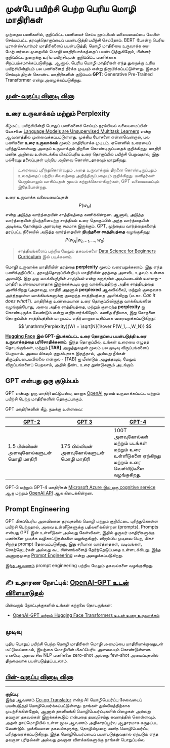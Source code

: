 <!--
CO_OP_TRANSLATOR_METADATA:
{
  "original_hash": "97836d30a6bec736f8e3b4411c572bc2",
  "translation_date": "2025-10-11T11:44:12+00:00",
  "source_file": "lessons/5-NLP/20-LangModels/README.md",
  "language_code": "ta"
}
-->
# முன்பே பயிற்சி பெற்ற பெரிய மொழி மாதிரிகள்

முந்தைய பணிகளில், குறிப்பிட்ட பணியைச் செய்ய நரம்பியல் வலையமைப்பை லேபிள் செய்யப்பட்ட தரவுத்தொகுப்பைப் பயன்படுத்தி பயிற்சி செய்தோம். BERT போன்ற பெரிய டிரான்ஸ்ஃபார்மர் மாதிரிகளைப் பயன்படுத்தி, மொழி மாதிரியை உருவாக்க சுய-மேற்பார்வை முறையில் மொழி மாதிரியாக்கத்தைப் பயன்படுத்துகிறோம், பின்னர் குறிப்பிட்ட துறைக்கு உரிய பயிற்சியுடன் குறிப்பிட்ட பணிக்காக சிறப்பம்சமாக்கப்படுகிறது. ஆனால், பெரிய மொழி மாதிரிகள் எந்த துறைக்கு உரிய பயிற்சியின்றியும் பல பணிகளைத் தீர்க்க முடியும் என்று நிரூபிக்கப்பட்டுள்ளது. இதைச் செய்யும் திறன் கொண்ட மாதிரிகளின் குடும்பம் **GPT**: Generative Pre-Trained Transformer என்று அழைக்கப்படுகிறது.

## [முன்-வகுப்பு வினாடி வினா](https://ff-quizzes.netlify.app/en/ai/quiz/39)

## உரை உருவாக்கம் மற்றும் Perplexity

கீழ்மட்ட பயிற்சியின்றி பொதுப் பணிகளைச் செய்யும் நரம்பியல் வலையமைப்பின் யோசனை [Language Models are Unsupervised Multitask Learners](https://cdn.openai.com/better-language-models/language_models_are_unsupervised_multitask_learners.pdf) என்ற ஆவணத்தில் முன்வைக்கப்பட்டுள்ளது. முக்கிய யோசனை என்னவென்றால், பல பணிகளை **உரை உருவாக்கம்** மூலம் மாதிரியாக்க முடியும், ஏனெனில் உரையைப் புரிந்துகொள்வது அதைப் உருவாக்கும் திறனை கொண்டிருப்பதைக் குறிக்கிறது. மாதிரி மனித அறிவை உள்ளடக்கிய மிகப்பெரிய உரை தொகுப்பில் பயிற்சி பெறுவதால், இது பல்வேறு தலைப்புகள் பற்றிய அறிவை கொண்டதாகவும் மாறுகிறது.

> உரையைப் புரிந்துகொள்வதும் அதை உருவாக்கும் திறனை கொண்டிருப்பதும் உலகத்தைப் பற்றிய சிலவற்றை அறிந்திருப்பதையும் குறிக்கிறது. மனிதர்கள் பெரும்பாலும் வாசிப்பதன் மூலம் கற்றுக்கொள்கிறார்கள், GPT வலையமைப்பும் இதேபோன்றது.

உரை உருவாக்க வலையமைப்புகள் $$P(w_N)$$ என்ற அடுத்த வார்த்தையின் சாத்தியத்தை கணிக்கின்றன. ஆனால், அடுத்த வார்த்தையின் நிபந்தனையற்ற சாத்தியம் உரை தொகுப்பில் அந்த வார்த்தையின் அடிக்கடி தோன்றும் அளவுக்கு சமமாக இருக்கும். GPT, முந்தைய வார்த்தைகளைத் தரப்பட்ட நிலையில் அடுத்த வார்த்தையின் **நிபந்தனை சாத்தியத்தை** வழங்குகிறது: $$P(w_N | w_{n-1}, ..., w_0)$$

> சாத்தியங்களைப் பற்றிய மேலும் தகவல்களை [Data Science for Beginners Curriculum](https://github.com/microsoft/Data-Science-For-Beginners/tree/main/1-Introduction/04-stats-and-probability) இல் படிக்கலாம்.

மொழி உருவாக்க மாதிரியின் தரத்தை **perplexity** மூலம் வரையறுக்கலாம். இது எந்த பணிக்குறிப்பிட்ட தரவுத்தொகுப்பின்றியும் மாதிரியின் தரத்தை அளவிட உதவும் உள்ளக அளவீடு. இது *ஒரு வாக்கியத்தின் சாத்தியம்* என்ற கருத்தின் அடிப்படையில் உள்ளது - மாதிரி உண்மையானதாக இருக்கக்கூடிய ஒரு வாக்கியத்திற்கு அதிக சாத்தியத்தை அளிக்கிறது (அதாவது, மாதிரி அதனால் **perplexed** ஆகவில்லை), மற்றும் குறைவாக அர்த்தமுள்ள வாக்கியங்களுக்கு குறைந்த சாத்தியத்தை அளிக்கிறது (எ.கா. *Can it does what?*). மாதிரிக்கு உண்மையான உரை தொகுப்பிலிருந்து வாக்கியங்களை வழங்கும்போது, அவை அதிக சாத்தியத்தை, மற்றும் குறைந்த **perplexity** ஐ கொண்டிருக்க வேண்டும் என்று எதிர்பார்க்கிறோம். கணித ரீதியாக, இது சோதனை தொகுப்பின் சாத்தியத்தின் மாறுபட்ட எதிர்மாறான மதிப்பாக வரையறுக்கப்படுகிறது:
$$
\mathrm{Perplexity}(W) = \sqrt[N]{1\over P(W_1,...,W_N)}
$$ 

**[Hugging Face](https://transformer.huggingface.co/doc/gpt2-large) இல் GPT-இயக்கப்பட்ட உரை தொகுப்பை பயன்படுத்தி உரை உருவாக்கத்தை பரிசோதிக்கலாம்**. இந்த தொகுப்பில், உங்கள் உரையை எழுதத் தொடங்குங்கள், மற்றும் **[TAB]** அழுத்துவதன் மூலம் பல முடிவு விருப்பங்களைப் பெறலாம். அவை மிகவும் குறுகியதாக இருந்தால், அல்லது நீங்கள் திருப்தியடையவில்லை என்றால் - [TAB] ஐ மீண்டும் அழுத்தவும், மேலும் விருப்பங்களைப் பெறலாம், அதில் நீண்ட உரை துண்டுகளும் அடங்கும்.

## GPT என்பது ஒரு குடும்பம்

GPT என்பது ஒரு மாதிரி மட்டுமல்ல, மாறாக [OpenAI](https://openai.com) மூலம் உருவாக்கப்பட்ட மற்றும் பயிற்சி பெற்ற மாதிரிகளின் தொகுப்பாகும்.

GPT மாதிரிகளின் கீழ், நமக்கு உள்ளவை:

| [GPT-2](https://huggingface.co/docs/transformers/model_doc/gpt2#openai-gpt2) | [GPT 3](https://openai.com/research/language-models-are-few-shot-learners) | [GPT-4](https://openai.com/gpt-4) |
| -- | -- | -- |
|1.5 பில்லியன் அளவுகோல்களுடன் மொழி மாதிரி | 175 பில்லியன் அளவுகோல்களுடன் மொழி மாதிரி | 100T அளவுகோல்கள் மற்றும் படங்கள் மற்றும் உரை உள்ளீடுகளை ஏற்கிறது மற்றும் உரை வெளியீடுகளை வழங்குகிறது. |

GPT-3 மற்றும் GPT-4 மாதிரிகள் [Microsoft Azure இல் ஒரு cognitive service ஆக](https://azure.microsoft.com/en-us/services/cognitive-services/openai-service/#overview?WT.mc_id=academic-77998-cacaste) மற்றும் [OpenAI API](https://openai.com/api/) ஆக கிடைக்கின்றன.

## Prompt Engineering

GPT மிகப்பெரிய அளவிலான தரவுகளில் மொழி மற்றும் குறியீட்டை புரிந்துகொள்ள பயிற்சி பெற்றதால், அவை உள்ளீடுகளுக்கு பதிலளிக்கின்றன (prompts). Prompts என்பது GPT இன் உள்ளீடுகள் அல்லது கேள்விகள், இதில் ஒருவர் மாதிரிகளுக்கு பணிகளை முடிக்க வழிகாட்டுதல்களை வழங்குகிறார். விரும்பிய முடிவை பெற, மிகச் சிறந்த prompt தேவைப்படுகிறது, இது சரியான வார்த்தைகள், வடிவங்கள், சொற்றொடர்கள் அல்லது கூட சின்னங்களைத் தேர்ந்தெடுப்பதை உள்ளடக்கியது. இந்த அணுகுமுறை [Prompt Engineering](https://learn.microsoft.com/en-us/shows/ai-show/the-basics-of-prompt-engineering-with-azure-openai-service?WT.mc_id=academic-77998-bethanycheum) என்று அழைக்கப்படுகிறது.

[இந்த ஆவணம்](https://learn.microsoft.com/en-us/semantic-kernel/prompt-engineering/?WT.mc_id=academic-77998-bethanycheum) prompt engineering பற்றிய மேலும் தகவல்களை வழங்குகிறது.

## ✍️ உதாரண நோட்புக்: [OpenAI-GPT உடன் விளையாடுதல்](GPT-PyTorch.ipynb)

பின்வரும் நோட்புக்குகளில் உங்கள் கற்றலை தொடருங்கள்:

* [OpenAI-GPT மற்றும் Hugging Face Transformers உடன் உரை உருவாக்கம்](GPT-PyTorch.ipynb)

## முடிவு

புதிய பொதுப் பயிற்சி பெற்ற மொழி மாதிரிகள் மொழி அமைப்பை மாதிரியாக்குவதுடன் மட்டுமல்லாமல், இயற்கை மொழியின் மிகப்பெரிய அளவையும் கொண்டுள்ளன. எனவே, அவை சில NLP பணிகளை zero-shot அல்லது few-shot அமைப்புகளில் திறமையாக பயன்படுத்தப்படலாம்.

## [பின்-வகுப்பு வினாடி வினா](https://ff-quizzes.netlify.app/en/ai/quiz/40)

---

**குறிப்பு**:  
இந்த ஆவணம் [Co-op Translator](https://github.com/Azure/co-op-translator) என்ற AI மொழிபெயர்ப்பு சேவையைப் பயன்படுத்தி மொழிபெயர்க்கப்பட்டுள்ளது. நாங்கள் துல்லியத்திற்காக முயற்சிக்கின்றோம், ஆனால் தானியங்கி மொழிபெயர்ப்புகளில் பிழைகள் அல்லது தவறான தகவல்கள் இருக்கக்கூடும் என்பதை தயவுசெய்து கவனத்தில் கொள்ளவும். அதன் தாய்மொழியில் உள்ள மூல ஆவணம் அதிகாரப்பூர்வ ஆதாரமாக கருதப்பட வேண்டும். முக்கியமான தகவல்களுக்கு, தொழில்முறை மனித மொழிபெயர்ப்பு பரிந்துரைக்கப்படுகிறது. இந்த மொழிபெயர்ப்பைப் பயன்படுத்துவதால் ஏற்படும் எந்த தவறான புரிதல்கள் அல்லது தவறான விளக்கங்களுக்கு நாங்கள் பொறுப்பல்ல.